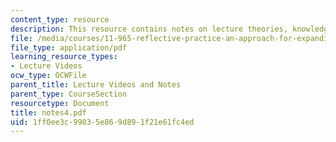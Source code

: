 ```yaml
---
content_type: resource
description: This resource contains notes on lecture theories, knowledge and practice.
file: /media/courses/11-965-reflective-practice-an-approach-for-expanding-your-learning-frontiers-january-iap-2007/1ff0ee3c99035e869d891f21e61fc4ed_notes4.pdf
file_type: application/pdf
learning_resource_types:
- Lecture Videos
ocw_type: OCWFile
parent_title: Lecture Videos and Notes
parent_type: CourseSection
resourcetype: Document
title: notes4.pdf
uid: 1ff0ee3c-9903-5e86-9d89-1f21e61fc4ed
---
```


